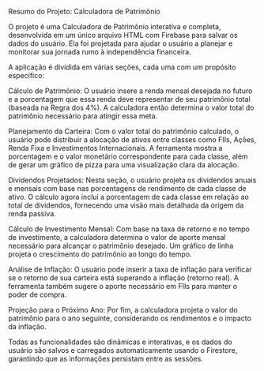 Resumo do Projeto: Calculadora de Patrimônio

O projeto é uma Calculadora de Patrimônio interativa e completa, desenvolvida em um único arquivo HTML com Firebase para salvar os dados do usuário. Ela foi projetada para ajudar o usuário a planejar e monitorar sua jornada rumo à independência financeira.

A aplicação é dividida em várias seções, cada uma com um propósito específico:

Cálculo de Patrimônio: O usuário insere a renda mensal desejada no futuro e a porcentagem que essa renda deve representar de seu patrimônio total (baseada na Regra dos 4%). A calculadora então determina o valor total do patrimônio necessário para atingir essa meta.

Planejamento da Carteira: Com o valor total do patrimônio calculado, o usuário pode distribuir a alocação de ativos entre classes como FIIs, Ações, Renda Fixa e Investimentos Internacionais. A ferramenta mostra a porcentagem e o valor monetário correspondente para cada classe, além de gerar um gráfico de pizza para uma visualização clara da alocação.

Dividendos Projetados: Nesta seção, o usuário projeta os dividendos anuais e mensais com base nas porcentagens de rendimento de cada classe de ativo. O cálculo agora inclui a porcentagem de cada classe em relação ao total de dividendos, fornecendo uma visão mais detalhada da origem da renda passiva.

Cálculo de Investimento Mensal: Com base na taxa de retorno e no tempo de investimento, a calculadora determina o valor de aporte mensal necessário para alcançar o patrimônio desejado. Um gráfico de linha projeta o crescimento do patrimônio ao longo do tempo.

Análise de Inflação: O usuário pode inserir a taxa de inflação para verificar se o retorno de sua carteira está superando a inflação (retorno real). A ferramenta também sugere o aporte necessário em FIIs para manter o poder de compra.

Projeção para o Próximo Ano: Por fim, a calculadora projeta o valor do patrimônio para o ano seguinte, considerando os rendimentos e o impacto da inflação.

Todas as funcionalidades são dinâmicas e interativas, e os dados do usuário são salvos e carregados automaticamente usando o Firestore, garantindo que as informações persistam entre as sessões.
